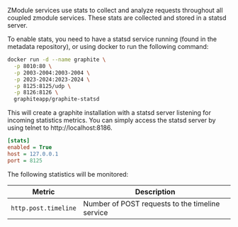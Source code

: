 ZModule services use stats to collect and analyze requests throughout all coupled zmodule services. These stats
are collected and stored in a statsd server. 

To enable stats, you need to have a statsd service running (found in the metadata repository), or using docker to run the following command:

```bash
docker run -d --name graphite \
  -p 8010:80 \
  -p 2003-2004:2003-2004 \
  -p 2023-2024:2023-2024 \
  -p 8125:8125/udp \
  -p 8126:8126 \
  graphiteapp/graphite-statsd 
```

This will create a graphite installation with a statsd server listening for incoming statistics metrics.
You can simply access the statsd server by using telnet to http://localhost:8186.

```ini
[stats]
enabled = True
host = 127.0.0.1
port = 8125
```


The following statistics will be monitored:

| Metric               | Description                                     |
|----------------------|-------------------------------------------------|
| `http.post.timeline` | Number of POST requests to the timeline service |
